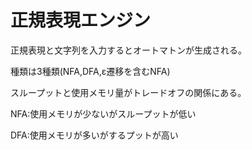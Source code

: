 # 正規表現エンジン
正規表現と文字列を入力するとオートマトンが生成される。

種類は3種類(NFA,DFA,ε遷移を含むNFA)

スループットと使用メモリ量がトレードオフの関係にある。

NFA:使用メモリが少ないがスループットが低い

DFA:使用メモリが多いがするプットが高い

